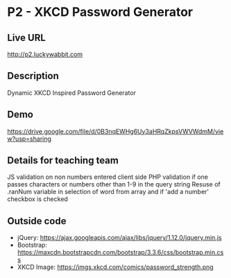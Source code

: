 # P2 - XKCD Password Generator

## Live URL
<http://p2.luckywabbit.com>

## Description
Dynamic XKCD Inspired Password Generator

## Demo
https://drive.google.com/file/d/0B3nqEWHg6Uy3aHRqZkpsVWVWdmM/view?usp=sharing

## Details for teaching team
JS validation on non numbers entered client side
PHP validation if one passes characters or numbers other than 1-9 in the query string
Resuse of .ranNum variable in selection of word from array and if 'add a number' checkbox is checked


## Outside code
* jQuery: https://ajax.googleapis.com/ajax/libs/jquery/1.12.0/jquery.min.js 
* Bootstrap: https://maxcdn.bootstrapcdn.com/bootstrap/3.3.6/css/bootstrap.min.css 
* XKCD Image: https://imgs.xkcd.com/comics/password_strength.png